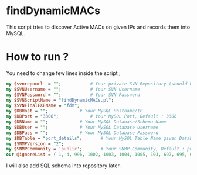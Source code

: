 # findDynamicMACs

This script tries to discover Active MACs on given IPs and records them into MySQL.

# How to run ?

You need to change few lines inside the script ;
```perl
my $svnrepourl  = ""; 			# Your private SVN Repository (should be served via HTTP). Do not forget the last /
my $SVNUsername = "";			# Your SVN Username
my $SVNPassword = "";			# Your SVN Password
my $SVNScriptName = "findDynamicMACs.pl";
my $SVNFinalEXEName = "fdm";
my $DBHost = "";			# Your MySQL Hostname/IP
my $DBPort = "3306";			# Your MySQL Port, Default : 3306
my $DBName = "";			# Your MySQL Database/Schema Name	
my $DBUser = "";			# Your MySQL Database Username
my $DBPass = "";			# Your MySQL Database Password
my $DBTable = "port_details";		# Your MySQL Table Name given Database/Schema
my $SNMPVersion = "2";
my $SNMPCommunity = 'public';		# Your SNMP Community, Default : public
our @ignoreList = ( 1, 4, 996, 1002, 1003, 1004, 1005, 103, 697, 695, 696, 111 );	# Do not track these VLANs
```

I will also add SQL schema into repository later.
